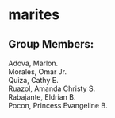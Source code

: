 # marites

## Group Members:
Adova, Marlon.   
Morales, Omar Jr.   
Quiza, Cathy E.  
Ruazol, Amanda Christy S.  
Rabajante, Eldrian B.  
Pocon, Princess Evangeline B.

